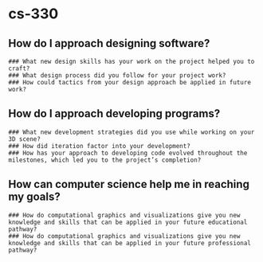 # cs-330


## How do I approach designing software?
    ### What new design skills has your work on the project helped you to craft?
    ### What design process did you follow for your project work?
    ### How could tactics from your design approach be applied in future work?

## How do I approach developing programs?
    ### What new development strategies did you use while working on your 3D scene?
    ### How did iteration factor into your development?
    ### How has your approach to developing code evolved throughout the milestones, which led you to the project’s completion?

## How can computer science help me in reaching my goals?
    ### How do computational graphics and visualizations give you new knowledge and skills that can be applied in your future educational pathway?
    ### How do computational graphics and visualizations give you new knowledge and skills that can be applied in your future professional pathway?
